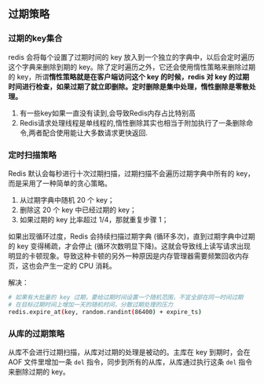 ## 过期策略

### 过期的key集合

redis 会将每个设置了过期时间的 key 放入到一个独立的字典中，以后会定时遍历这个字典来删除到期的 key。除了定时遍历之外，它还会使用惰性策略来删除过期的 key，所谓**惰性策略就是在客户端访问这个 key 的时候，redis 对 key 的过期时间进行检查，如果过期了就立即删除。定时删除是集中处理，惰性删除是零散处理。**

1. 有一些key如果一直没有读到,会导致Redis内存占比特别高
2. Redis请求处理线程是单线程的,惰性删除其实也相当于附加执行了一条删除命令,两者配合使用能让大多数请求更快返回.

### 定时扫描策略

Redis 默认会每秒进行十次过期扫描，过期扫描不会遍历过期字典中所有的 key，而是采用了一种简单的贪心策略。

1. 从过期字典中随机 20 个 key；
2. 删除这 20 个 key 中已经过期的 key；
3. 如果过期的 key 比率超过 1/4，那就重复步骤 1；

如果出现循环过度，Redis 会持续扫描过期字典 (循环多次)，直到过期字典中过期的 key 变得稀疏，才会停止 (循环次数明显下降)。这就会导致线上读写请求出现明显的卡顿现象。导致这种卡顿的另外一种原因是内存管理器需要频繁回收内存页，这也会产生一定的 CPU 消耗。

解决：
```sh
# 如果有大批量的 key 过期，要给过期时间设置一个随机范围，不宜全部在同一时间过期
# 在目标过期时间上增加一天的随机时间，分散过期处理的压力
redis.expire_at(key, random.randint(86400) + expire_ts)
```


### 从库的过期策略
从库不会进行过期扫描，从库对过期的处理是被动的。主库在 key 到期时，会在 AOF 文件里增加一条 `del` 指令，同步到所有的从库，从库通过执行这条 `del` 指令来删除过期的 key。


